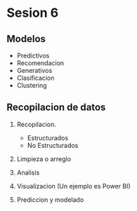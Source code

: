# Sesion 6

## Modelos

- Predictivos
- Recomendacion
- Generativos
- Clasificacion
- Clustering

## Recopilacion de datos

1. Recopilacion.

   - Estructurados
   - No Estructurados

2. Limpieza o arreglo
3. Analisis
4. Visualizacion (Un ejemplo es Power BI)
5. Prediccion y modelado
